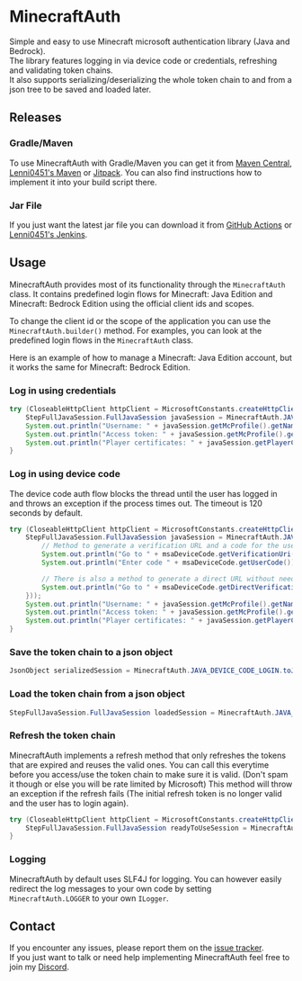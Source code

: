 # MinecraftAuth
Simple and easy to use Minecraft microsoft authentication library (Java and Bedrock).  
The library features logging in via device code or credentials, refreshing and validating token chains.  
It also supports serializing/deserializing the whole token chain to and from a json tree to be saved and loaded later.

## Releases
### Gradle/Maven
To use MinecraftAuth with Gradle/Maven you can get it from [Maven Central](https://mvnrepository.com/artifact/net.raphimc/MinecraftAuth), [Lenni0451's Maven](https://maven.lenni0451.net/#/releases/net/raphimc/MinecraftAuth) or [Jitpack](https://jitpack.io/#RaphiMC/MinecraftAuth).
You can also find instructions how to implement it into your build script there.

### Jar File
If you just want the latest jar file you can download it from [GitHub Actions](https://github.com/RaphiMC/MinecraftAuth/actions/workflows/build.yml) or [Lenni0451's Jenkins](https://build.lenni0451.net/job/MinecraftAuth/).

## Usage
MinecraftAuth provides most of its functionality through the ``MinecraftAuth`` class.
It contains predefined login flows for Minecraft: Java Edition and Minecraft: Bedrock Edition using the official client ids and scopes.

To change the client id or the scope of the application you can use the ``MinecraftAuth.builder()`` method.
For examples, you can look at the predefined login flows in the ``MinecraftAuth`` class.

Here is an example of how to manage a Minecraft: Java Edition account, but it works the same for Minecraft: Bedrock Edition.
### Log in using credentials
```java
try (CloseableHttpClient httpClient = MicrosoftConstants.createHttpClient()) {
    StepFullJavaSession.FullJavaSession javaSession = MinecraftAuth.JAVA_CREDENTIALS_LOGIN.getFromInput(httpClient, new StepCredentialsMsaCode.MsaCredentials("email@test.com", "P4ssw0rd"));
    System.out.println("Username: " + javaSession.getMcProfile().getName());
    System.out.println("Access token: " + javaSession.getMcProfile().getMcToken().getAccessToken());
    System.out.println("Player certificates: " + javaSession.getPlayerCertificates());
}
```
### Log in using device code
The device code auth flow blocks the thread until the user has logged in and throws an exception if the process times out.
The timeout is 120 seconds by default.
```java
try (CloseableHttpClient httpClient = MicrosoftConstants.createHttpClient()) {
    StepFullJavaSession.FullJavaSession javaSession = MinecraftAuth.JAVA_DEVICE_CODE_LOGIN.getFromInput(httpClient, new StepMsaDeviceCode.MsaDeviceCodeCallback(msaDeviceCode -> {
        // Method to generate a verification URL and a code for the user to enter on that page
        System.out.println("Go to " + msaDeviceCode.getVerificationUri());
        System.out.println("Enter code " + msaDeviceCode.getUserCode());

        // There is also a method to generate a direct URL without needing the user to enter a code
        System.out.println("Go to " + msaDeviceCode.getDirectVerificationUri());
    }));
    System.out.println("Username: " + javaSession.getMcProfile().getName());
    System.out.println("Access token: " + javaSession.getMcProfile().getMcToken().getAccessToken());
    System.out.println("Player certificates: " + javaSession.getPlayerCertificates());
}
```
### Save the token chain to a json object
```java
JsonObject serializedSession = MinecraftAuth.JAVA_DEVICE_CODE_LOGIN.toJson(javaSession);
```
### Load the token chain from a json object
```java
StepFullJavaSession.FullJavaSession loadedSession = MinecraftAuth.JAVA_DEVICE_CODE_LOGIN.fromJson(serializedSession);
```
### Refresh the token chain
MinecraftAuth implements a refresh method that only refreshes the tokens that are expired and reuses the valid ones.
You can call this everytime before you access/use the token chain to make sure it is valid. (Don't spam it though or else you will be rate limited by Microsoft)
This method will throw an exception if the refresh fails (The initial refresh token is no longer valid and the user has to login again).
```java
try (CloseableHttpClient httpClient = MicrosoftConstants.createHttpClient()) {
    StepFullJavaSession.FullJavaSession readyToUseSession = MinecraftAuth.JAVA_DEVICE_CODE_LOGIN.refresh(httpClient, loadedSession);
}
```
### Logging
MinecraftAuth by default uses SLF4J for logging.
You can however easily redirect the log messages to your own code by setting ``MinecraftAuth.LOGGER`` to your own ``ILogger``.

## Contact
If you encounter any issues, please report them on the
[issue tracker](https://github.com/RaphiMC/MinecraftAuth/issues).  
If you just want to talk or need help implementing MinecraftAuth feel free to join my
[Discord](https://discord.gg/dCzT9XHEWu).
